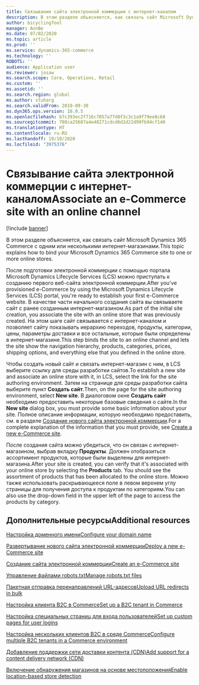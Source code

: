 ```yaml
---
title: Связывание сайта электронной коммерции с интернет-каналом
description: В этом разделе объясняется, как связать сайт Microsoft Dynamics 365 Commerce с одним или несколькими интернет-магазинами.
author: bicyclingfool
manager: AnnBe
ms.date: 07/02/2020
ms.topic: article
ms.prod: ''
ms.service: dynamics-365-commerce
ms.technology: ''
ROBOTS: ''
audience: Application user
ms.reviewer: josaw
ms.search.scope: Core, Operations, Retail
ms.custom: ''
ms.assetid: ''
ms.search.region: global
ms.author: stuharg
ms.search.validFrom: 2019-09-30
ms.dyn365.ops.version: 10.0.5
ms.openlocfilehash: b7c393ec2f716c7057a77d0f3c3c1a9f79ee8c68
ms.sourcegitcommit: 708ca25687a4e48271cdcd6d2d22d99fb94cf140
ms.translationtype: HT
ms.contentlocale: ru-RU
ms.lasthandoff: 10/10/2020
ms.locfileid: "3975376"
---
```

# <a name="associate-an-e-commerce-site-with-an-online-channel"></a><span data-ttu-id="2d951-103">Связывание сайта электронной коммерции с интернет-каналом</span><span class="sxs-lookup"><span data-stu-id="2d951-103">Associate an e-Commerce site with an online channel</span></span>

[!include [banner](includes/banner.md)]


<span data-ttu-id="2d951-104">В этом разделе объясняется, как связать сайт Microsoft Dynamics 365 Commerce с одним или несколькими интернет-магазинами.</span><span class="sxs-lookup"><span data-stu-id="2d951-104">This topic explains how to bind your Microsoft Dynamics 365 Commerce site to one or more online stores.</span></span> 

<span data-ttu-id="2d951-105">После подготовки электронной коммерции с помощью портала Microsoft Dynamics Lifecycle Services (LCS) можно приступать к созданию первого веб-сайта электронной коммерции.</span><span class="sxs-lookup"><span data-stu-id="2d951-105">After you've provisioned e-Commerce by using the Microsoft Dynamics Lifecycle Services (LCS) portal, you're ready to establish your first e-Commerce website.</span></span> <span data-ttu-id="2d951-106">В качестве части начального создания сайта вы связываете сайт с ранее созданным интернет-магазином.</span><span class="sxs-lookup"><span data-stu-id="2d951-106">As part of the initial site creation, you associate the site with an online store that was previously created.</span></span> <span data-ttu-id="2d951-107">На этом шаге сайт связывается с интернет-каналом и позволяет сайту показывать иерархию переходов, продукты, категории, цены, параметры доставки и все остальные, которые были определены в интернет-магазине.</span><span class="sxs-lookup"><span data-stu-id="2d951-107">This step binds the site to an online channel and lets the site show the navigation hierarchy, products, categories, prices, shipping options, and everything else that you defined in the online store.</span></span>

<span data-ttu-id="2d951-108">Чтобы создать новый сайт и связать интернет-магазин с ним, в LCS выберите ссылку для среды разработки сайтов.</span><span class="sxs-lookup"><span data-stu-id="2d951-108">To establish a new site and associate an online store with it, in LCS, select the link for the site authoring environment.</span></span> <span data-ttu-id="2d951-109">Затем на странице для среды разработки сайта выберите пункт **Создать сайт**.</span><span class="sxs-lookup"><span data-stu-id="2d951-109">Then, on the page for the site authoring environment, select **New site**.</span></span> <span data-ttu-id="2d951-110">В диалоговом окне **Создать сайт** необходимо предоставить некоторые базовые сведения о сайте.</span><span class="sxs-lookup"><span data-stu-id="2d951-110">In the **New site** dialog box, you must provide some basic information about your site.</span></span> <span data-ttu-id="2d951-111">Полное описание информации, которую необходимо предоставить, см. в разделе [Создание нового сайта электронной коммерции](create-ecommerce-site.md).</span><span class="sxs-lookup"><span data-stu-id="2d951-111">For a complete explanation of the information that you must provide, see [Create a new e-Commerce site](create-ecommerce-site.md).</span></span>

<span data-ttu-id="2d951-112">После создания сайта можно убедиться, что он связан с интернет-магазином, выбрав вкладку **Продукты**. Должен отобразиться ассортимент продуктов, которые были выделены для интернет-магазина.</span><span class="sxs-lookup"><span data-stu-id="2d951-112">After your site is created, you can verify that it's associated with your online store by selecting the **Products** tab. You should see the assortment of products that has been allocated to the online store.</span></span> <span data-ttu-id="2d951-113">Можно также использовать раскрывающееся поле в левом верхнем углу страницы для получения доступа к продуктам по категориям.</span><span class="sxs-lookup"><span data-stu-id="2d951-113">You can also use the drop-down field in the upper left of the page to access the products by category.</span></span>

## <a name="additional-resources"></a><span data-ttu-id="2d951-114">Дополнительные ресурсы</span><span class="sxs-lookup"><span data-stu-id="2d951-114">Additional resources</span></span>

[<span data-ttu-id="2d951-115">Настройка доменного имени</span><span class="sxs-lookup"><span data-stu-id="2d951-115">Configure your domain name</span></span>](configure-your-domain-name.md)

[<span data-ttu-id="2d951-116">Развертывание нового сайта электронной коммерции</span><span class="sxs-lookup"><span data-stu-id="2d951-116">Deploy a new e-Commerce site</span></span>](deploy-ecommerce-site.md)

[<span data-ttu-id="2d951-117">Создание сайта электронной коммерции</span><span class="sxs-lookup"><span data-stu-id="2d951-117">Create an e-Commerce site</span></span>](create-ecommerce-site.md)

[<span data-ttu-id="2d951-118">Управление файлами robots.txt</span><span class="sxs-lookup"><span data-stu-id="2d951-118">Manage robots.txt files</span></span>](manage-robots-txt-files.md)

[<span data-ttu-id="2d951-119">Пакетная отправка перенаправлений URL-адресов</span><span class="sxs-lookup"><span data-stu-id="2d951-119">Upload URL redirects in bulk</span></span>](upload-bulk-redirects.md)

[<span data-ttu-id="2d951-120">Настройка клиента B2C в Commerce</span><span class="sxs-lookup"><span data-stu-id="2d951-120">Set up a B2C tenant in Commerce</span></span>](set-up-B2C-tenant.md)

[<span data-ttu-id="2d951-121">Настройка специальных страниц для входа пользователей</span><span class="sxs-lookup"><span data-stu-id="2d951-121">Set up custom pages for user logins</span></span>](custom-pages-user-logins.md)

[<span data-ttu-id="2d951-122">Настройка нескольких клиентов B2C в среде Commerce</span><span class="sxs-lookup"><span data-stu-id="2d951-122">Configure multiple B2C tenants in a Commerce environment</span></span>](configure-multi-B2C-tenants.md)

[<span data-ttu-id="2d951-123">Добавление поддержки сети доставки контента (CDN)</span><span class="sxs-lookup"><span data-stu-id="2d951-123">Add support for a content delivery network (CDN)</span></span>](add-cdn-support.md)

[<span data-ttu-id="2d951-124">Включение обнаружения магазинов на основе местоположения</span><span class="sxs-lookup"><span data-stu-id="2d951-124">Enable location-based store detection</span></span>](enable-store-detection.md)
